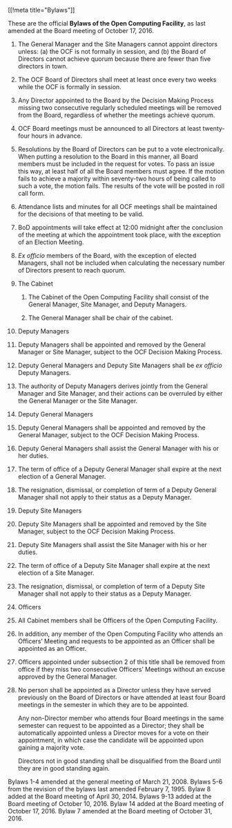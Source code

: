 [[!meta title="Bylaws"]]


These are the official **Bylaws of the Open Computing Facility**, as last amended at the Board meeting of October 17, 2016.

1. The General Manager and the Site Managers cannot appoint directors unless: (a) the OCF is not formally in session, and (b) the Board of Directors cannot achieve quorum because there are fewer than five directors in town.

2. The OCF Board of Directors shall meet at least once every two weeks while the OCF is formally in session.

3. Any Director appointed to the Board by the Decision Making Process missing two consecutive regularly scheduled meetings will be removed from the Board, regardless of whether the meetings achieve quorum.

4. OCF Board meetings must be announced to all Directors at least twenty-four hours in advance.

5. Resolutions by the Board of Directors can be put to a vote electronically. When putting a resolution to the Board in this manner, all Board members must be included in the request for votes. To pass an issue this way, at least half of all the Board members must agree. If the motion fails to achieve a majority within seventy-two hours of being called to such a vote, the motion fails. The results of the vote will be posted in roll call form.

6. Attendance lists and minutes for all OCF meetings shall be maintained for the decisions of that meeting to be valid.

7. BoD appointments will take effect at 12:00 midnight after the conclusion of the meeting at which the appointment took place, with the exception of an Election Meeting.

8. _Ex officio_ members of the Board, with the exception of elected Managers, shall not be included when calculating the necessary number of Directors present to reach quorum.

9. The Cabinet

   1. The Cabinet of the Open Computing Facility shall consist of the General Manager, Site Manager, and Deputy Managers.

   2. The General Manager shall be chair of the cabinet.

10. Deputy Managers

   1. Deputy Managers shall be appointed and removed by the General Manager or Site Manager, subject to the OCF Decision Making Process.

   2. Deputy General Managers and Deputy Site Managers shall be _ex officio_ Deputy Managers.

   3. The authority of Deputy Managers derives jointly from the General Manager and Site Manager, and their actions can be overruled by either the General Manager or the Site Manager.

11. Deputy General Managers

   1. Deputy General Managers shall be appointed and removed by the General Manager, subject to the OCF Decision Making Process.

   2. Deputy General Managers shall assist the General Manager with his or her duties.

   3. The term of office of a Deputy General Manager shall expire at the next election of a General Manager.

   4. The resignation, dismissal, or completion of term of a Deputy General Manager shall not apply to their status as a Deputy Manager.

12. Deputy Site Managers

   1. Deputy Site Managers shall be appointed and removed by the Site Manager, subject to the OCF Decision Making Process.

   2. Deputy Site Managers shall assist the Site Manager with his or her duties.

   3. The term of office of a Deputy Site Manager shall expire at the next election of a Site Manager.

   4. The resignation, dismissal, or completion of term of a Deputy Site Manager shall not apply to their status as a Deputy Manager.

13. Officers

   1. All Cabinet members shall be Officers of the Open Computing Facility.

   2. In addition, any member of the Open Computing Facility who attends an Officers’ Meeting and requests to be appointed as an Officer shall be appointed as an Officer.

   3. Officers appointed under subsection 2 of this title shall be removed from office if they miss two consecutive Officers’ Meetings without an excuse approved by the General Manager.

14. No person shall be appointed as a Director unless they have served previously on the Board of Directors or have attended at least four Board meetings in the semester in which they are to be appointed.

    Any non-Director member who attends four Board meetings in the same semester can request to be appointed as a Director; they shall be automatically appointed unless a Director moves for a vote on their appointment, in which case the candidate will be appointed upon gaining a majority vote.

    Directors not in good standing shall be disqualified from the Board until they are in good standing again.

Bylaws 1-4 amended at the general meeting of March 21, 2008. Bylaws 5-6 from the revision of the bylaws last amended February 7, 1995. Bylaw 8 added at the Board meeting of April 30, 2014. Bylaws 9-13 added at the Board meeting of October 10, 2016. Bylaw 14 added at the Board meeting of October 17, 2016. Bylaw 7 amended at the Board meeting of October 31, 2016.
